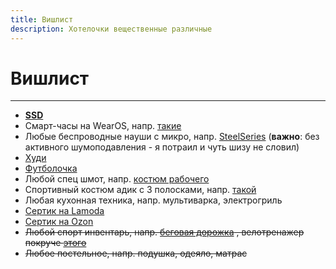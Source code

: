 ```yaml
---
title: Вишлист
description: Хотелочки вещественные различные
---
```


# Вишлист

---

- **[SSD](https://www.citilink.ru/catalog/computers_and_notebooks/hdd/ssd_in/1134605/)**
- Смарт-часы на WearOS, напр. [такие](https://www.ozon.ru/product/smart-chasy-oppo-watch-46mm-ow19w8-black-259438398)
- Любые беспроводные науши с микро,
  напр. [SteelSeries](https://www.ozon.ru/category/igrovye-naushniki-15827/steelseries-26303411) (**важно**: без
  активного шумоподавления - я потраил и чуть шизу не словил)
- [Худи](https://vk.com/market-134304854?w=product-134304854_5156527)
- [Футболочка](https://streamlabs.com/vansamaofficial/merch/1116981)
- Любой спец шмот,
  напр. [костюм рабочего](https://www.ozon.ru/product/kostyum-rabochiy-avangard-professionalnaya-ekipirovka-194176871)
- Спортивный костюм адик с 3 полосками,
  напр. [такой](https://www.ozon.ru/product/sportivnyy-kostyum-adidas-essentials-tracksuit-211139784)
- Любая кухонная техника, напр. мультиварка, электрогриль
- [Сертик на Lamoda](https://www.lamoda.ru/giftcertificate/)
- [Сертик на Ozon](https://www.ozon.ru/category/podarochnye-sertifikaty-32060/)
- ~~Любой спорт инвентарь,
  напр. [беговая дорожка](https://www.ozon.ru/product/begovaya-dorozhka-walkingpad-mi-walkingpad-a1-wpa1f-russkaya-versiya-174250077/)
  , велотренажер покруче [этого](https://www.ozon.ru/context/detail/id/166261877)~~
- ~~Любое постельное, напр. подушка, одеяло, матрас~~
